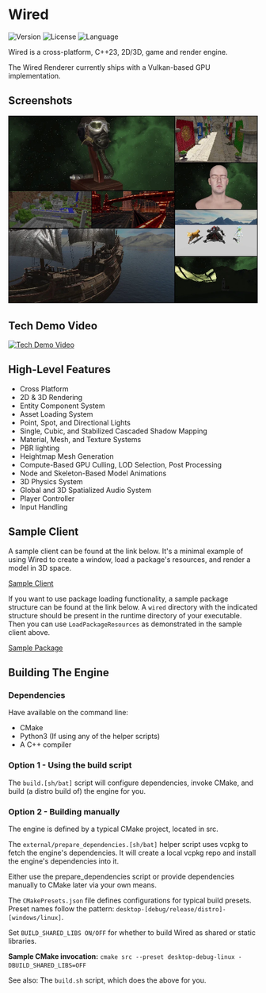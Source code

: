 # Wired

<!-- Version and License Badges -->
![Version](https://img.shields.io/badge/version-0.0.1-green.svg?style=flat-square) 
![License](https://img.shields.io/badge/license-GNU%20GPLv3-green?style=flat-square) 
![Language](https://img.shields.io/badge/language-C++23-green.svg?style=flat-square) 

Wired is a cross-platform, C++23, 2D/3D, game and render engine.

The Wired Renderer currently ships with a Vulkan-based GPU implementation.

## Screenshots

![Alt text](screenshots/collage.webp "Collage")

## Tech Demo Video

[![Tech Demo Video](https://img.youtube.com/vi/R-enitNsDyU/mqdefault.jpg)](https://youtu.be/R-enitNsDyU)

## High-Level Features

- Cross Platform
- 2D & 3D Rendering
- Entity Component System
- Asset Loading System
- Point, Spot, and Directional Lights
- Single, Cubic, and Stabilized Cascaded Shadow Mapping
- Material, Mesh, and Texture Systems
- PBR lighting
- Heightmap Mesh Generation
- Compute-Based GPU Culling, LOD Selection, Post Processing
- Node and Skeleton-Based Model Animations
- 3D Physics System
- Global and 3D Spatialized Audio System
- Player Controller
- Input Handling

## Sample Client

A sample client can be found at the link below. It's a minimal example of using Wired to create a window, load a package's resources, and render a model in 3D space.

[Sample Client](https://github.com/neon-software-dev/Wired/blob/main/samples/sample_client.cpp)

If you want to use package loading functionality, a sample package structure can be found at the link below. A ```wired``` directory with the indicated structure should be present in the runtime directory of your executable. Then you can use ```LoadPackageResources``` as demonstrated in the sample client above.

[Sample Package](https://github.com/neon-software-dev/Wired/blob/main/samples/PackageSample)
  
## Building The Engine

### Dependencies

Have available on the command line:
- CMake
- Python3 (If using any of the helper scripts)
- A C++ compiler

### Option 1 - Using the build script
The ```build.[sh/bat]``` script will configure dependencies, invoke CMake, and build (a distro build of) the engine for you.

### Option 2 - Building manually
The engine is defined by a typical CMake project, located in src.

The ```external/prepare_dependencies.[sh/bat]``` helper script uses vcpkg to fetch the engine's dependencies. It will create a local vcpkg repo and install the engine's dependencies into it.

Either use the prepare_dependencies script or provide dependencies manually to CMake later via your own means.

The ```CMakePresets.json``` file defines configurations for typical build presets. Preset names follow the pattern: ```desktop-[debug/release/distro]-[windows/linux]```.

Set ```BUILD_SHARED_LIBS ON/OFF``` for whether to build Wired as shared or static libraries.

**Sample CMake invocation:**
``` cmake src --preset desktop-debug-linux -DBUILD_SHARED_LIBS=OFF ```

See also: The ```build.sh``` script, which does the above for you.
